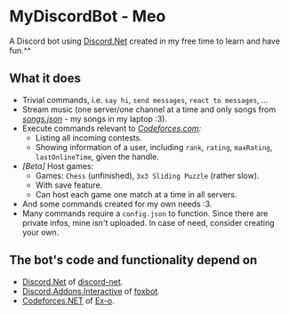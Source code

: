 # MyDiscordBot - Meo

A Discord bot using [Discord.Net](https://github.com/RogueException/Discord.Net) created in my free time to learn and have fun.^^

## What it does

- Trivial commands, i.e. `say hi`, `send messages`, `react to messages`, ...
- Stream music (one server/one channel at a time and only songs from *[songs.json](https://github.com/SxweetLollipop/MyFirstDiscordBot/blob/master/2nd/songs.json)* - my songs in my laptop :3).
- Execute commands relevant to *[Codeforces.com](http://codeforces.com):*
    - Listing all incoming contests.
    - Showing information of a user, including `rank`, `rating`, `maxRating`, `lastOnlineTime`, given the handle.
- *[Beta]* Host games:
    - Games: `Chess` (unfinished), `3x3 Sliding Puzzle` (rather slow).
    - With save feature.
    - Can host each game one match at a time in all servers.
- And some commands created for my own needs :3.
- Many commands require a `config.json` to function. Since there are private infos, mine isn't uploaded. In case of need, consider creating your own.

## The bot's code and functionality depend on

- [Discord.Net](https://github.com/RogueException/Discord.Net) of [discord-net](https://github.com/discord-net).
- [Discord.Addons.Interactive](https://github.com/foxbot/Discord.Addons.Interactive) of [foxbot](https://github.com/foxbot).
- [Codeforces.NET](https://github.com/Ex-o/Codeforces.NET) of [Ex-o](https://github.com/Ex-o).